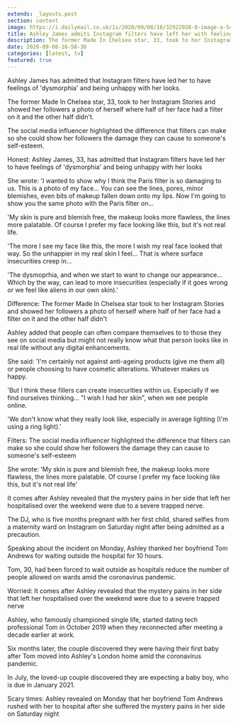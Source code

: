 ```yaml
---
extends: _layouts.post
section: content
image: https://i.dailymail.co.uk/1s/2020/09/08/16/32922928-0-image-a-54_1599577988863.jpg 
title: Ashley James admits Instagram filters have left her with feelings of dysmorphia 
description: The former Made In Chelsea star, 33, took to her Instagram Stories and showed her followers a photo of herself where half of her face had a filter on it and the other half didnt. 
date: 2020-09-08-16-58-36 
categories: [latest, tv] 
featured: true 
--- 
```

Ashley James has admitted that Instagram filters have led her to have feelings of 'dysmorphia' and being unhappy with her looks.

The former Made In Chelsea star, 33, took to her Instagram Stories and showed her followers a photo of herself where half of her face had a filter on it and the other half didn't.    

The social media influencer highlighted the difference that filters can make so she could show her followers the damage they can cause to someone's self-esteem.

Honest: Ashley James, 33, has admitted that Instagram filters have led her to have feelings of 'dysmorphia' and being unhappy with her looks

She wrote: 'I wanted to show why I think the Paris filter is so damaging to us. This is a photo of my face... You can see the lines, pores, minor blemishes, even bits of makeup fallen down onto my lips. Now I'm going to show you the same photo with the Paris filter on...

'My skin is pure and blemish free, the makeup looks more flawless, the lines more palatable. Of course I prefer my face looking like this, but it's not real life. 

'The more I see my face like this, the more I wish my real face looked that way. So the unhappier in my real skin I feel... That is where surface insecurities creep in... 

'The dysmoprhia, and when we start to want to change our appearance... Which by the way, can lead to more insecurities (especially if it goes wrong or we feel like aliens in our own skin).'

Difference: The former Made In Chelsea star took to her Instagram Stories and showed her followers a photo of herself where half of her face had a filter on it and the other half didn't

Ashley added that people can often compare themselves to to those they see on social media but might not really know what that person looks like in real life without any digital enhancements.

She said: 'I'm certainly not against anti-ageing products (give me them all)  or people choosing to have cosmetic alterations. Whatever makes us happy. 

'But I think these fillers can create insecurities within us. Especially if we find ourselves thinking... "I wish I had her skin", when we see people online. 

'We don't know what they really look like, especially in average lighting (I'm using a ring light).'

Filters: The social media influencer highlighted the difference that filters can make so she could show her followers the damage they can cause to someone's self-esteem

She wrote: 'My skin is pure and blemish free, the makeup looks more flawless, the lines more palatable. Of course I prefer my face looking like this, but it's not real life'

It comes after Ashley revealed that the mystery pains in her side that left her hospitalised over the weekend were due to a severe trapped nerve.

The DJ, who is five months pregnant with her first child, shared selfies from a maternity ward on Instagram on Saturday night after being admitted as a precaution.

Speaking about the incident on Monday, Ashley thanked her boyfriend Tom Andrews for waiting outside the hospital for 10 hours.

Tom, 30, had been forced to wait outside as hospitals reduce the number of people allowed on wards amid the coronavirus pandemic.

Worried: It comes after Ashley revealed that the mystery pains in her side that left her hospitalised over the weekend were due to a severe trapped nerve

Ashley, who famously championed single life, started dating tech professional Tom in October 2019 when they reconnected after meeting a decade earlier at work.

Six months later, the couple discovered they were having their first baby after Tom moved into Ashley's London home amid the coronavirus pandemic.

In July, the loved-up couple discovered they are expecting a baby boy, who is due in January 2021.

Scary times: Ashley revealed on Monday that her boyfriend Tom Andrews rushed with her to hospital after she suffered the mystery pains in her side on Saturday night

